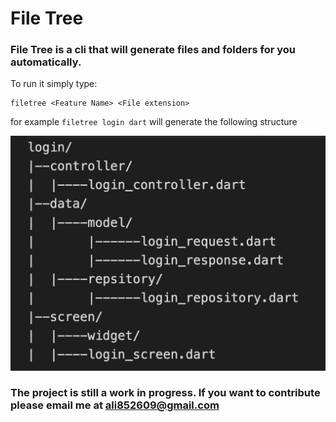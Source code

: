 # File Tree 

### File Tree is a cli that will generate files and folders for you automatically.

To run it simply type:

```
filetree <Feature Name> <File extension>
```

for example `filetree login dart` will generate the following structure

![File Structure](https://raw.githubusercontent.com/AliAkberAakash/file_tree/main/Screenshot%202022-07-05%20at%2010.31.58%20PM.png)

### The project is still a work in progress. If you want to contribute please email me at ali852609@gmail.com



 
